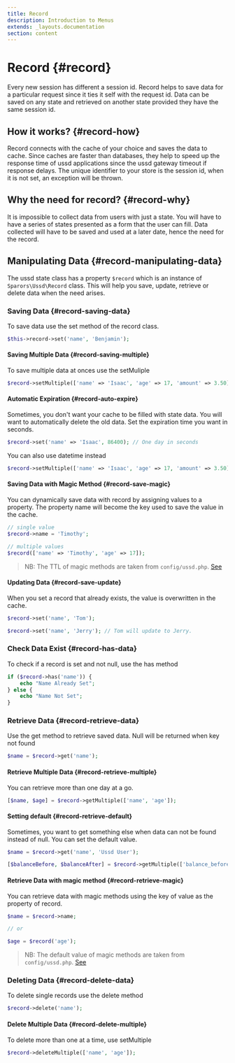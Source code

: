 ```yaml
---
title: Record
description: Introduction to Menus
extends: _layouts.documentation
section: content
---
```

# Record {#record}

Every new session has different a session id. Record helps to save data for a 
particular request since it ties it self with the request id. Data can be 
saved on any state and retrieved on another state provided they 
have the same session id.

## How it works? {#record-how}

Record connects with the cache of your choice and saves the data to cache. 
Since caches are faster than databases, they help to speed up the response 
time of ussd applications since the ussd gateway timeout if response delays. 
The unique identifier to your store is the session id, when it is not set, 
an exception will be thrown.

## Why the need for record? {#record-why}

It is impossible to collect data from users with just a state. You will have 
to have a series of states presented as a form that the user can fill. 
Data collected will have to be saved and used at a later date, 
hence the need for the record.

## Manipulating Data {#record-manipulating-data}

The ussd state class has a property `$record` which is an instance 
of `Sparors\Ussd\Record` class. This will help you save, update, 
retrieve or delete data when the need arises.

### Saving Data {#record-saving-data}

To save data use the set method of the record class.

```php
$this->record->set('name', 'Benjamin');
```

#### Saving Multiple Data {#record-saving-multiple}

To save multiple data at onces use the setMuliple

```php
$record->setMultiple(['name' => 'Isaac', 'age' => 17, 'amount' => 3.50]);
```

#### Automatic Expiration {#record-auto-expire}

Sometimes, you don't want your cache to be filled with state data.
You will want to automatically delete the old data.
Set the expiration time you want in seconds.

```php
$record->set('name' => 'Isaac', 86400); // One day in seconds
```

You can also use datetime instead

```php
$record->setMultiple(['name' => 'Isaac', 'age' => 17, 'amount' => 3.50], now()->addDays(7));
```

#### Saving Data with Magic Method {#record-save-magic}

You can dynamically save data with record by assigning values to a property.
The property name will become the key used to save the value in the cache.

```php
// single value
$record->name = 'Timothy';

// multiple values
$record(['name' => 'Timothy', 'age' => 17]);
```

> NB: The TTL of magic methods are taken from `config/ussd.php`.
[See](../installation#installation-config-understanding)

#### Updating Data {#record-save-update}

When you set a record that already exists, the value is overwritten in the cache.

```php
$record->set('name', 'Tom');

$record->set('name', 'Jerry'); // Tom will update to Jerry.
```

### Check Data Exist {#record-has-data}

To check if a record is set and not null, use the has method

```php
if ($record->has('name')) {
    echo "Name Already Set";
} else {
    echo "Name Not Set";
}
```

### Retrieve Data {#record-retrieve-data}

Use the get method to retrieve saved data. Null will be returned when key not found

```php
$name = $record->get('name');
```

#### Retrieve Multiple Data {#record-retrieve-multiple}

You can retrieve more than one day at a go.

```php
[$name, $age] = $record->getMultiple(['name', 'age']);
```

#### Setting default {#record-retrieve-default}

Sometimes, you want to get something else when data can not be found instead of null. You can set the default value.

```php
$name = $record->get('name', 'Ussd User');

[$balanceBefore, $balanceAfter] = $record->getMultiple(['balance_before', 'balance_after'], 0.00);
```

#### Retrieve Data with magic method {#record-retrieve-magic}

You can retrieve data with magic methods using the key of value
as the property of record.

```php
$name = $record->name;

// or 

$age = $record('age');
```

> NB: The default value of magic methods are taken from `config/ussd.php`.
[See](../installation#installation-config-understanding)

### Deleting Data {#record-delete-data}

To delete single records use the delete method

```php
$record->delete('name');
```

#### Delete Multiple Data {#record-delete-multiple}

To delete more than one at a time, use setMultiple

```php
$record->deleteMultiple(['name', 'age']);
```